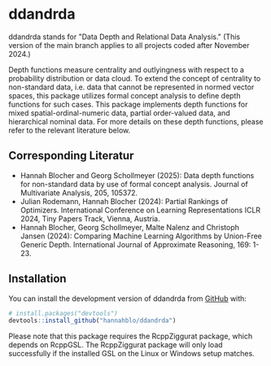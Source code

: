 
<!-- README.md is generated from README.Rmd. Please edit that file -->

# ddandrda

<!-- badges: start -->
<!-- badges: end -->

ddandrda stands for "Data Depth and Relational Data Analysis." (This version of the main branch applies to all projects coded after November 2024.)

Depth functions measure centrality and outlyingness with respect to a probability distribution or data cloud. To extend the concept of centrality to non-standard data, i.e. data that cannot be represented in normed vector spaces, this package utilizes formal concept analysis to define depth functions for such cases.
This package implements depth functions for mixed spatial-ordinal-numeric data, partial order-valued data, and hierarchical nominal data. For more details on these depth functions, please refer to the relevant literature below.

## Corresponding Literatur
- Hannah Blocher and Georg Schollmeyer (2025): Data depth functions for non-standard data by use of formal concept analysis. Journal of Multivariate Analysis, 205, 105372.
- Julian Rodemann, Hannah Blocher (2024): Partial Rankings of Optimizers. International Conference on Learning Representations ICLR 2024, Tiny Papers Track, Vienna, Austria.
- Hannah Blocher, Georg Schollmeyer, Malte Nalenz and Christoph Jansen (2024): Comparing Machine Learning Algorithms by Union-Free Generic Depth. International Journal of Approximate Reasoning, 169: 1-23.

## Installation

You can install the development version of ddandrda from
[GitHub](https://github.com/) with:

``` r
# install.packages("devtools")
devtools::install_github("hannahblo/ddandrda")
```
Please note that this package requires the RcppZiggurat package, which depends on RcppGSL. The RcppZiggurat package will only load successfully if the installed GSL on the Linux or Windows setup matches.



<!-- What is special about using `README.Rmd` instead of just `README.md`? You can include R chunks like so: -->
<!-- ```{r cars} -->
<!-- summary(cars) -->
<!-- ``` -->
<!-- You'll still need to render `README.Rmd` regularly, to keep `README.md` up-to-date. `devtools::build_readme()` is handy for this. You could also use GitHub Actions to re-render `README.Rmd` every time you push. An example workflow can be found here: <https://github.com/r-lib/actions/tree/v1/examples>. -->
<!-- You can also embed plots, for example: -->
<!-- ```{r pressure, echo = FALSE} -->
<!-- plot(pressure) -->
<!-- ``` -->
<!-- In that case, don't forget to commit and push the resulting figure files, so they display on GitHub and CRAN. -->
